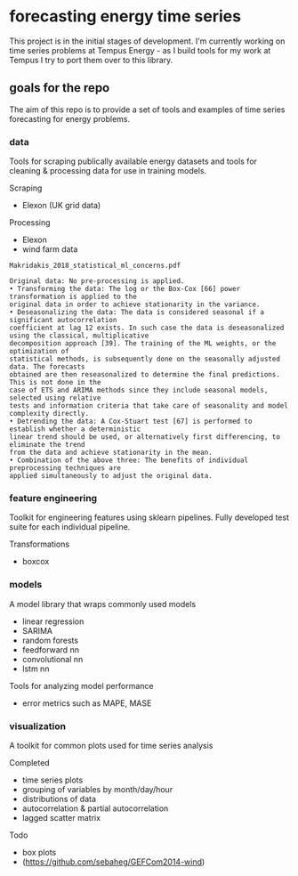 # forecasting energy time series 

This project is in the initial stages of development.  I'm currently working on time series problems at Tempus Energy - as I build tools for my work at Tempus I try to port them over to this library. 

## goals for the repo

The aim of this repo is to provide a set of tools and examples of time series forecasting for energy problems.

### data

Tools for scraping publically available energy datasets and tools for cleaning & processing data for use in training models.

Scraping
- Elexon (UK grid data)

Processing
- Elexon
- wind farm data

```
Makridakis_2018_statistical_ml_concerns.pdf

Original data: No pre-processing is applied.
• Transforming the data: The log or the Box-Cox [66] power transformation is applied to the
original data in order to achieve stationarity in the variance.
• Deseasonalizing the data: The data is considered seasonal if a significant autocorrelation
coefficient at lag 12 exists. In such case the data is deseasonalized using the classical, multiplicative
decomposition approach [39]. The training of the ML weights, or the optimization of
statistical methods, is subsequently done on the seasonally adjusted data. The forecasts
obtained are then reseasonalized to determine the final predictions. This is not done in the
case of ETS and ARIMA methods since they include seasonal models, selected using relative
tests and information criteria that take care of seasonality and model complexity directly.
• Detrending the data: A Cox-Stuart test [67] is performed to establish whether a deterministic
linear trend should be used, or alternatively first differencing, to eliminate the trend
from the data and achieve stationarity in the mean.
• Combination of the above three: The benefits of individual preprocessing techniques are
applied simultaneously to adjust the original data.
```

### feature engineering

Toolkit for engineering features using sklearn pipelines.  Fully developed test suite for each individual pipeline.

Transformations
- boxcox

### models

A model library that wraps commonly used models
- linear regression
- SARIMA
- random forests
- feedforward nn
- convolutional nn
- lstm nn

Tools for analyzing model performance
- error metrics such as MAPE, MASE

### visualization

A toolkit for common plots used for time series analysis

Completed
- time series plots
- grouping of variables by month/day/hour
- distributions of data
- autocorrelation & partial autocorrelation
- lagged scatter matrix

Todo
- box plots
- (https://github.com/sebaheg/GEFCom2014-wind)
